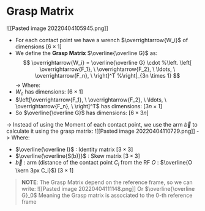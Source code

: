 # Grasp Matrix
![[Pasted image 20220404105945.png]]

- For each contact point we have a wrench $\overrightarrow{W_i}$ of dimensions $[6 \times 1]$
- We define the **Grasp Matrix** $\overline{\overline G}$ as:
$$
\overrightarrow{W_i} = \overline{\overline G} \cdot
%\left.
\left[
\overrightarrow{F_1}, \
\overrightarrow{F_2}, \
\ldots, \
\overrightarrow{F_n}, \
\right]^T
%\right|_{3n \times 1}
$$
-> Where:
- $W_c$ has dimensions: $[6 \times 1]$
- $\left[\overrightarrow{F_1}, \ \overrightarrow{F_2}, \ \ldots, \ \overrightarrow{F_n}, \ \right]^T$ has dimensions: $[3n \times 1]$
- So $\overline{\overline G}$ has dimensions: $[6 \times 3n]$

-> Instead of using the Moment of each contact point, we use the arm $\overrightarrow{b}$  to calculate it using the grasp matrix:
![[Pasted image 20220404110729.png]]
-> Where:
- $\overline{\overline I}$ : Identity matrix $[3 \times 3]$
- $\overline{\overline{S(b)}}$ : Skew matrix $[3 \times 3]$
- $\overrightarrow{b}$ : arm (distance of the contact point $C_i$ from the RF $O$ : $\overline{O \kern 3px C_i}$) $[3 \times 1]$

> **NOTE**:
> The Grasp Matrix depend on the reference frame, so we can write:
> ![[Pasted image 20220404111148.png]] 
> Or $\overline{\overline G}_0$
> Meaning the Grasp matrix is associated to the $0$-th reference frame
